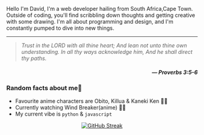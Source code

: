 
Hello I'm David, I'm a web developer hailing from South Africa,Cape Town. Outside of coding, you'll find scribbling down thoughts and getting creative with some drawing. I'm all about programming and design, and I'm constantly pumped to dive into new things.

---

> _Trust in the LORD with all thine heart; And lean not unto thine own understanding. In all thy ways acknowledge him, And he shall direct thy paths._
> 
<h5 align="right"><i>― Proverbs 3:5-6</i></h5>


### Random facts about me🤔

- Favourite anime characters are Obito, Killua & Kaneki Ken 😮‍💨
- Currently watching Wind Breaker(anime) 👌🏽
- My current vibe is `python` & `javascript`


<p align="center">
    <a href="https://git.io/streak-stats"><img src="https://streak-stats.demolab.com?user=David-code-hub&border_radius=20&card_width=450&type=png&hide_border=true" alt="GitHub Streak" /></a>
</p>
